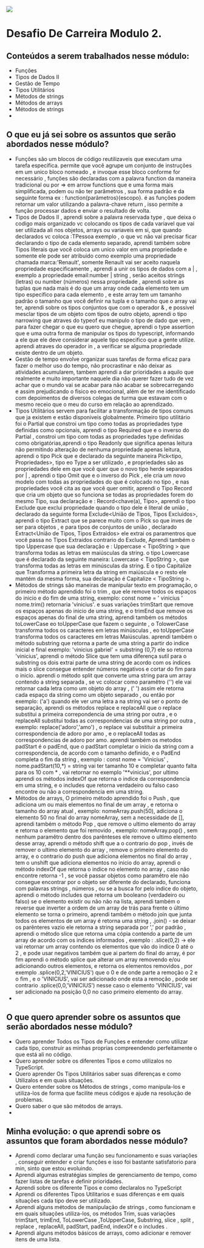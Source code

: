 ![](https://i.imgur.com/xG74tOh.png)

# Desafio De Carreira Modulo 2.

## Conteúdos a serem trabalhados nesse módulo:

- Funções 
- Tipos de Dados II 
- Gestão de Tempo 
- Tipos Utilitários 
- Métodos de strings
- Métodos de arrays 
- Métodos de strings
- 

## O que eu já sei sobre os assuntos que serão abordados nesse módulo?

- Funções são um blocos de código reutilizaveis que executam uma tarefa específica. permite que você agrupe um conjunto de instruções em um unico bloco nomeado , e invoque esse bloco conforme for necessário , funções são declaradas com a palavra function da maneira tradicional  ou por => em arrow functions que e uma forma mais simplificada, podem ou não ter parâmetros , sua forma padrão e da seguinte forma ex : function(parâmetros){escopo}. é as funções podem retornar um valor utilizando a palavra-chave return , isso permite a função processar dados e enviar o resultado de volta.   
- Tipos de Dados II , aprendi sobre a palavra reservada type , que deixa o codigo mais organizado vc colocando os tipos de cada variavel que vai ser utilizada ali nos objetos, arrays ou variaveis em si, que quando declarados vc coloca :TPessoa exemplo , o que vc não vai precisar ficar declarando o tipo de cada elemento separado, aprendi também sobre Tipos literais que você coloca um unico valor em uma propriedade e somente ele pode ser atribuido como exemplo uma propriedade chamada marca:'Renault', somente Renault vai ser aceito naquela propriedade especificamente , aprendi a unir os tipos de dados com a | , exemplo a propriedade email:number | string  , serão aceitos strings (letras) ou number (números) nessa propriedade , aprendi sobre as tuplas que nada mais é do que um array onde cada elemento tem um tipo especifico para cada elemento , e este array tem um tamanho padrão o tamanho que você definir na tupla e o tamanho que o array vai ter, aprendi sobre os tipos conjuntos que com o operador & , e possivel mesclar tipos de um objeto com tipos de outro objeto, aprendi o tipo narrowing que atraves do typeof eu manipulo o tipo de dado que vem , para fazer chegar o que eu quero que chegue, aprendi o type assertion que e uma outra forma de manipular os tipos do typescript, informando a ele que ele deve considerar aquele tipo especifico que a gente utilize. aprendi atraves do operador in , a verificar se alguma propriedade existe dentro de um objeto. 
- Gestão de tempo envolve organizar suas tarefas de forma eficaz para fazer o melhor uso do tempo, não procrastinar e não deixar as atividades acumularem, tambem aprendi a dar prioridades a aquilo que realmente e muito importante naquele dia não querer fazer tudo de vez achar que o mundo vai se acabar para não acabar se sobrecarregando e assim prejudicando o fisico eo emocional, além de ter me identificado com depoimentos de diversos colegas de turma que estavam com o mesmo receio que o meu do curso em relação ao aprendizado. 
- Tipos Utilitários servem para facilitar a transformação de tipos comuns que ja existem e estão disponiveis globalmente. Primeiro tipo utilitário foi o Partial que constroi um tipo como todas as propriedades type definidas como opcionais, aprendi o tipo Required que e o inverso do Partial , constroi um tipo com todas as propriedades type definidas como obrigatórias,aprendi o tipo Readonly que significa apenas leitura não permitindo alteração de nenhuma propriedade apenas leitura, aprendi o tipo Pick que e declarado da seguinte maneira Pick<tipo, Propriedades>, tipo eo Type a ser utilizado , e propriedades são as propriedades dele em que você quer que o novo tipo herde separados por | , aprendi o tipo Omit que e o inverso do Pick , ele cria um novo modelo com todas as propriedades do que é colocado no tipo , e nas propriedades você cita as que você quer omitir, aprendi o Tipo Record que cria um objeto que  so funciona se todas as propriedades forem do mesmo Tipo, sua declaração e : Record<chave(a), Tipo>, aprendi o tipo Exclude que exclui propriedade quando o tipo dele é literal de união , declarado da seguinte forma Exclude<União de Tipos, Tipos Excluidos>, aprendi o tipo Extract que se parece muito com o Pick so que inves de ser para objetos , e para tipos de conjuntos de união , declarado Extract<União de Tipos, Tipos Extraidos> ele extrai os paramentros que você passa no Tipos Extraidos contrario do Exclude, Aprendi também o tipo Uppercase que sua declaração e : Uppercase < TipoString > que transforma todas as letras em maiúsculas da string. o tipo Lowercase que é declarado da seguinte maneira: Lowercase < TipoString >, que transforma todas as letras em minúsculas da string. E o tipo Capitalize que Transforma a primeira letra da string em maiúscula e o resto ele mantém da mesma forma, sua declaração é Capitalize < TipoString >.
- Métodos de strings são maneiras de manipular texto em programação, o primeiro método aprendido foi o trim , que ele remove todos os espaços do inicio e do fim de uma string, exemplo: const nome = ' vinicius ' nome.trim() retornaria 'vinicius'. e suas variações trimStart que remove os espaços apenas do inicio de uma string, e o trimEnd que remove os espaços apenas do final de uma string, aprendi também os métodos toLowerCase eo toUpperCase que fazem o seguinte , o TolowerCase transforma todos os caracteres em letras minúsculas , eo toUpperCase transforma todos os caracteres em letras Maiúsculas. aprendi também o método substring que retorna a parte de uma string a partir do indice inicial e final exemplo: 'vinicius gabriel' = substring (0,7) ele so retorna 'vinicius', aprendi o método Slice que tem uma diferença sutil para o substring os dois extrai parte de uma string de acordo com os índices mais o slice consegue entender números negativos e cortar do fim para o inicio. aprendi o método split que converte uma string para um array contendo a string separada , se vc colocar como paramêtro ('') ele vai retornar cada letra como um objeto do array , (' ') assim ele retorna cada espaço da string como um objeto separado , ou então por exemplo: ('a') quando ele ver uma letra a na string vai ser o ponto de separação, aprendi os métodos replace e replaceAll que o replace substitui a primeira correpondencia de uma string por outra , e o replaceAll substitui todas as correspondencias de uma string por outra , exemplo: replace('adoro','amo') , o replace vai substituir a primeira correspondencia de adoro por amo , e o replaceAll todas as correspondencias de adoro por amo. aprendi também os metodos padStart é o padEnd, que o padStart completar o inicio da string com a correspondencia, de acordo com o tamanho definido, e o PadEnd completa o fim da string , exemplo : const nome = 'Vinicius' , nome.padStart(10,*) = string vai ter tamanho 10 e completar quanto falta para os 10 com * , vai retornar no exemplo '**vinicius', por ultimo aprendi os métodos indexOf que retorna o indice da correspondencia em uma string, e o includes que retorna verdadeiro ou falso caso encontre ou não a correspondencia em uma string.
-  Métodos de arrays, O primeiro método aprendido foi o Push , que adiciona um ou mais elementos no final de um array , e retorna o tamanho do array atual , exemplo: nomeArray.push(50), adiciona o elemento 50 no final do array nomeArray, sem a necessidade de [], aprendi também o método Pop , que remove o ultimo elemento do array e retorna o elemento que foi removido , exemplo: nomeArray.pop() , sem nenhum paramêtro dentro dos parênteses ele remove o ultimo elemento desse array, aprendi o método shift que a o contrario do pop , invés de remover o ultimo elemento do array , remove o primeiro elemento do array, e o contrario do push que adiciona elementos no final do array , tem o unshift que adiciona elementos no inicio do array, aprendi o método indexOf que retorna o indice no elemento no array , caso não encontre retorna -1 , se você passar objetos como paramêtro ele não consegue encontrar por o objeto ser diferente do declarado, funciona com palavras strings , números , ou se a busca for pelo indice do objeto, aprendi o método includes que retorna um booleano (verdadeiro ou falso) se o elemento existir ou não não na lista, aprendi também o reverse que inverter a ordem de um array de trás para frente o último elemento se torna o primeiro, aprendi também o método join que junta todos os elementos de um array é retorna uma string , .join() - se deixar os parênteres vazio ele retorna a string separada por ',' por padrão , aprendi o método slice que retorna uma cópia contendo a parte de um array de acordo com os indices informados , exemplo : .slice(0,2) -> ele vai retornar um array contendo os elementos que vão do indice 0 até o 2 , e pode usar negativos também que ai partem do final do array, é por fim aprendi o método splice que alterar um array removendo e/ou adicionando outros elementos, e retorna os elementos removidos , por exemplo .splice(0,2,'VINICIUS') que o 0 e de onde parte a remoção o 2 e o fim , e o 'VINICIUS', vai ser adicionado onde esta a remoção , pode ser contrario .splice(0,0,'VINICIUS') nesse caso o elemento 'VINICIUS', vai ser adicionado na posição 0,0 no caso primeiro elemento do array. 
- 

## O que quero aprender sobre os assuntos que serão abordados nesse módulo?

- Quero aprender Todos os Tipos de Funções e entender como utilizar cada tipo, construir as minhas proprias compreendendo perfeitamente o que está ali no código. 
- Quero aprender sobre os diferentes Tipos e como utilizalos no TypeScript. 
- Quero aprender Os Tipos Utilitários saber suas diferenças e como Utilizalos e em quais situações. 
- Quero entender sobre os Métodos de strings , como manipula-los e utiliza-los de forma que facilite meus códigos e ajude na resolução de problemas. 
- Quero saber o que são métodos de arrays.
- 

## Minha evolução: o que aprendi sobre os assuntos que foram abordados nesse módulo?

- Aprendi como declarar uma função seu funcionamento e suas variações , conseguir entender e criar funções e isso foi bastante satisfatorio para min, sinto que estou evoluindo. 
- Aprendi algumas estratégias simples de gerenciamento de tempo, como fazer listas de tarefas e definir prioridades.
- Aprendi sobre os diferente Tipos e como declaralos no TypeScript 
- Aprendi os diferentes Tipos Utilitarios e suas diferenças e em quais situações cada tipo deve ser utilizado. 
- Aprendi alguns métodos de manipulação de strings , como funcionam e em quais situações utiliza-los, os métodos Trim, suas variações trimStart, trimEnd, ToLowerCase ,ToUpperCase, Substring, slice , split , replace , replaceAll, padStart, padEnd, indexOf e o includes . 
- Aprendi alguns métodos básicos de arrays, como adicionar e remover itens de uma lista.
